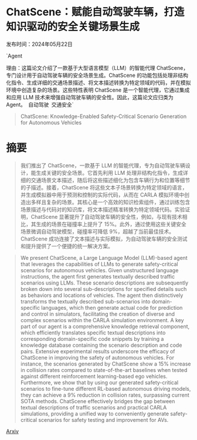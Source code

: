 # ChatScene：赋能自动驾驶车辆，打造知识驱动的安全关键场景生成

发布时间：2024年05月22日

`Agent

理由：这篇论文介绍了一款基于大型语言模型（LLM）的智能代理 ChatScene，专门设计用于自动驾驶车辆的安全场景生成。ChatScene 的功能包括处理非结构化指令、生成详细的交通场景描述、将文本描述转换为特定领域的代码，并在模拟环境中创造复杂的场景。这些特性表明 ChatScene 是一个智能代理，它通过集成和应用 LLM 技术来增强自动驾驶车辆的安全性。因此，这篇论文应归类为Agent。` `自动驾驶` `交通安全`

> ChatScene: Knowledge-Enabled Safety-Critical Scenario Generation for Autonomous Vehicles

# 摘要

> 我们推出了 ChatScene，一款基于 LLM 的智能代理，专为自动驾驶车辆设计，能生成关键的安全场景。它首先利用 LLM 处理非结构化指令，生成详细的交通场景文本描述，随后将这些描述细化为包含车辆行为和位置等细节的子描述。接着，ChatScene 将这些文本子场景转换为特定领域的语言，并生成模拟器中用于预测和控制的实际代码，从而在 CARLA 模拟环境中创造出多样且复杂的场景。其核心是一个高效的知识检索组件，通过训练包含场景描述与代码对的知识库，将文本描述精准转换为特定领域代码。实验证明，ChatScene 显著提升了自动驾驶车辆的安全性，例如，与现有技术相比，其生成的场景在碰撞率上提升了 15%。此外，通过使用这些关键安全场景微调自动驾驶模型，碰撞率可降低 9%，超越了当前最佳技术。ChatScene 成功连接了文本描述与实际模拟，为自动驾驶车辆的安全测试和提升提供了一个便捷的统一解决方案。

> We present ChatScene, a Large Language Model (LLM)-based agent that leverages the capabilities of LLMs to generate safety-critical scenarios for autonomous vehicles. Given unstructured language instructions, the agent first generates textually described traffic scenarios using LLMs. These scenario descriptions are subsequently broken down into several sub-descriptions for specified details such as behaviors and locations of vehicles. The agent then distinctively transforms the textually described sub-scenarios into domain-specific languages, which then generate actual code for prediction and control in simulators, facilitating the creation of diverse and complex scenarios within the CARLA simulation environment. A key part of our agent is a comprehensive knowledge retrieval component, which efficiently translates specific textual descriptions into corresponding domain-specific code snippets by training a knowledge database containing the scenario description and code pairs. Extensive experimental results underscore the efficacy of ChatScene in improving the safety of autonomous vehicles. For instance, the scenarios generated by ChatScene show a 15% increase in collision rates compared to state-of-the-art baselines when tested against different reinforcement learning-based ego vehicles. Furthermore, we show that by using our generated safety-critical scenarios to fine-tune different RL-based autonomous driving models, they can achieve a 9% reduction in collision rates, surpassing current SOTA methods. ChatScene effectively bridges the gap between textual descriptions of traffic scenarios and practical CARLA simulations, providing a unified way to conveniently generate safety-critical scenarios for safety testing and improvement for AVs.

[Arxiv](https://arxiv.org/abs/2405.14062)